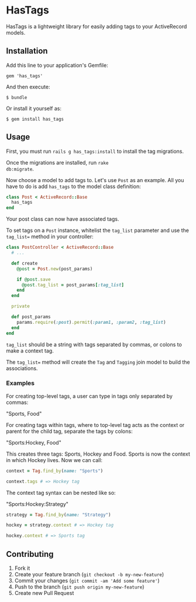 # HasTags

HasTags is a lightweight library for easily adding tags to your ActiveRecord models.

## Installation

Add this line to your application's Gemfile:

    gem 'has_tags'

And then execute:

    $ bundle

Or install it yourself as:

    $ gem install has_tags

## Usage

First, you must run <code>rails g has_tags:install</code> to install the tag migrations.

Once the migrations are installed, run <code>rake db:migrate</code>.

Now choose a model to add tags to. Let's use <code>Post</code> as an example. All you have to do is add <code>has_tags</code> to the model class definition:

  ```ruby
  class Post < ActiveRecord::Base
    has_tags
  end

  ```

Your post class can now have associated tags.

To set tags on a <code>Post</code> instance, whitelist the <code>tag_list</code> parameter and use the <code>tag_list=</code> method in your controller:

```ruby
class PostController < ActiveRecord::Base
  # ...

  def create
    @post = Post.new(post_params)

    if @post.save
      @post.tag_list = post_params[:tag_list]
    end
  end

  private

  def post_params
    params.require(:post).permit(:param1, :param2, :tag_list)
  end
end
```

<code>tag_list</code> should be a string with tags separated by commas, or colons to make a context tag.

The <code>tag_list=</code> method will create the <code>Tag</code> and <code>Tagging</code> join model to build the associations.

### Examples

For creating top-level tags, a user can type in tags only separated by commas:

"Sports, Food"

For creating tags within tags, where to top-level tag acts as the context or parent for the child tag, separate the tags by colons:

"Sports:Hockey, Food"

This creates three tags: Sports, Hockey and Food. Sports is now the context in which Hockey lives. Now we can call:

```ruby
context = Tag.find_by(name: "Sports")

context.tags # => Hockey tag
```

The context tag syntax can be nested like so:

"Sports:Hockey:Strategy"

```ruby
strategy = Tag.find_by(name: "Strategy")

hockey = strategy.context # => Hockey tag

hockey.context # => Sports tag
```

## Contributing

1. Fork it
2. Create your feature branch (`git checkout -b my-new-feature`)
3. Commit your changes (`git commit -am 'Add some feature'`)
4. Push to the branch (`git push origin my-new-feature`)
5. Create new Pull Request
